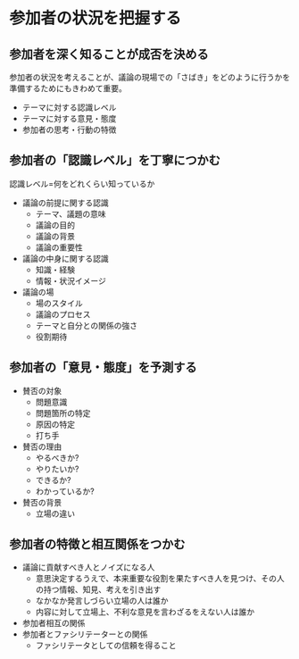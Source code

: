 # 参加者の状況を把握する

## 参加者を深く知ることが成否を決める
参加者の状況を考えることが、議論の現場での「さばき」をどのように行うかを準備するためにもきわめて重要。
- テーマに対する認識レベル
- テーマに対する意見・態度
- 参加者の思考・行動の特徴

## 参加者の「認識レベル」を丁寧につかむ
認識レベル=何をどれくらい知っているか

- 議論の前提に関する認識
  - テーマ、議題の意味
  - 議論の目的
  - 議論の背景
  - 議論の重要性
- 議論の中身に関する認識
  - 知識・経験
  - 情報・状況イメージ
- 議論の場
  - 場のスタイル
  - 議論のプロセス
  - テーマと自分との関係の強さ
  - 役割期待

## 参加者の「意見・態度」を予測する
- 賛否の対象
  - 問題意識
  - 問題箇所の特定
  - 原因の特定
  - 打ち手
- 賛否の理由
  - やるべきか?
  - やりたいか?
  - できるか?
  - わかっているか?
- 賛否の背景
  - 立場の違い

## 参加者の特徴と相互関係をつかむ
- 議論に貢献すべき人とノイズになる人
  - 意思決定するうえで、本来重要な役割を果たすべき人を見つけ、その人の持つ情報、知見、考えを引き出す
  - なかなか発言しづらい立場の人は誰か
  - 内容に対して立場上、不利な意見を言わざるをえない人は誰か
- 参加者相互の関係
- 参加者とファシリテーターとの関係
  - ファシリテータとしての信頼を得ること







